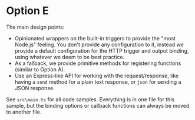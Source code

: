 # Option E

The main design points:
- Opinionated wrappers on the built-in triggers to provide the "most Node.js" feeling. You don't provide any configuration to it, instead we provide a default configuration for the HTTP trigger and output binding, using whatever we deem to be best practice.
- As a fallback, we provide primitive methods for registering functions (similar to Option A).
- Use an Express-like API for working with the request/response, like having a `send` method for a plain text response, or `json` for sending a JSON response.

See `src\main.ts` for all code samples. Everything is in one file for this sample, but the binding options or callback functions can always be moved to another file.
